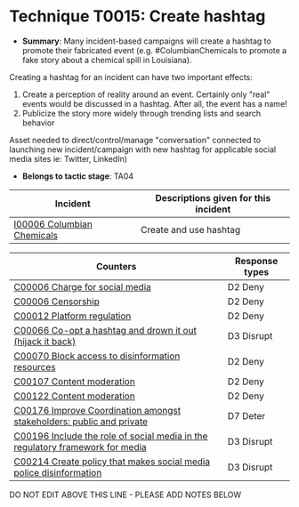 # Technique T0015: Create hashtag

* **Summary**: Many incident-based campaigns will create a hashtag to promote their fabricated event (e.g. #ColumbianChemicals to promote a fake story about a chemical spill in Louisiana). 

Creating a hashtag for an incident can have two important effects:
1. Create a perception of reality around an event. Certainly only "real" events would be discussed in a hashtag. After all, the event has a name!
2. Publicize the story more widely through trending lists and search behavior 

Asset needed to direct/control/manage "conversation" connected to launching new incident/campaign with new hashtag for applicable social media sites ie: Twitter, LinkedIn)

* **Belongs to tactic stage**: TA04


| Incident | Descriptions given for this incident |
| -------- | -------------------- |
| [I00006 Columbian Chemicals](../incidents/I00006.md) | Create and use hashtag |



| Counters | Response types |
| -------- | -------------- |
| [C00006 Charge for social media](../counters/C00006.md) | D2 Deny |
| [C00006 Censorship](../counters/C00006.md) | D2 Deny |
| [C00012 Platform regulation](../counters/C00012.md) | D2 Deny |
| [C00066 Co-opt a hashtag and drown it out (hijack it back)](../counters/C00066.md) | D3 Disrupt |
| [C00070 Block access to disinformation resources](../counters/C00070.md) | D2 Deny |
| [C00107 Content moderation](../counters/C00107.md) | D2 Deny |
| [C00122 Content moderation](../counters/C00122.md) | D2 Deny |
| [C00176 Improve Coordination amongst stakeholders: public and private](../counters/C00176.md) | D7 Deter |
| [C00196 Include the role of social media in the regulatory framework for media](../counters/C00196.md) | D3 Disrupt |
| [C00214 Create policy that makes social media police disinformation](../counters/C00214.md) | D3 Disrupt |


DO NOT EDIT ABOVE THIS LINE - PLEASE ADD NOTES BELOW